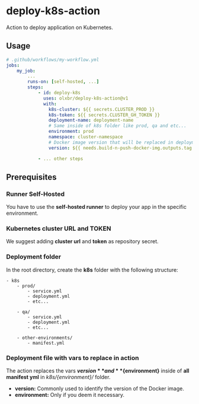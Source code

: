 # deploy-k8s-action
Action to deploy application on Kubernetes.

## Usage

```yaml
# .github/workflows/my-workflow.yml
jobs:
    my_job:
        ...
        runs-on: [self-hosted, ...]
        steps:
            - id: deploy-k8s
              uses: olxbr/deploy-k8s-action@v1
              with:
                k8s-cluster: ${{ secrets.CLUSTER_PROD }}
                k8s-token: ${{ secrets.CLUSTER_GH_TOKEN }}
                deployment-name: deployment-name
                # Same inside of k8s folder like prod, qa and etc...
                environment: prod
                namespace: cluster-namespace
                # Docker image version that will be replaced in deployment.yml
                version: ${{ needs.build-n-push-docker-img.outputs.tag }}

            - ... other steps
```

## Prerequisites

### Runner Self-Hosted
You have to use the **self-hosted runner** to deploy your app in the specific environment.

### Kubernetes cluster URL and TOKEN
We suggest adding **cluster url** and **token** as repository secret.

### Deployment folder
In the root directory, create the **k8s** folder with the following structure:

```
- k8s
    - prod/
        - service.yml
        - deployment.yml
        - etc...

    - qa/
        - service.yml
        - deployment.yml
        - etc...

    - other-environments/
        - manifest.yml
```

### Deployment file with vars to replace in action
The action replaces the vars **${version}** and **${environment}** inside of **all manifest yml** in *k8s/{environment}/* folder.

- **version:** Commonly used to identify the version of the Docker image.
- **environment:** Only if you deem it necessary. 